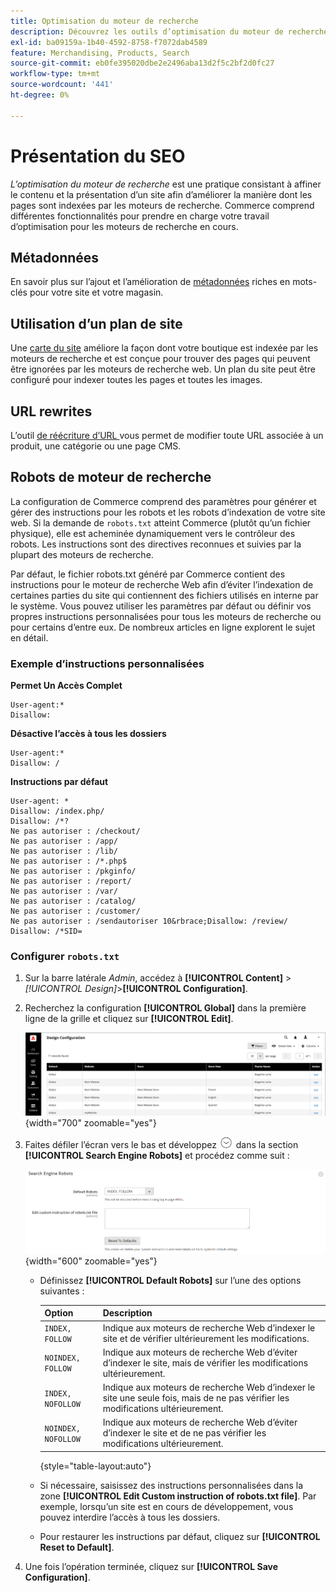 ```yaml
---
title: Optimisation du moteur de recherche
description: Découvrez les outils d’optimisation du moteur de recherche (SEO) pour les sites Commerce et les bonnes pratiques pour optimiser l’optimisation du référencement.
exl-id: ba09159a-1b40-4592-8758-f7072dab4589
feature: Merchandising, Products, Search
source-git-commit: eb0fe395020dbe2e2496aba13d2f5c2bf2d0fc27
workflow-type: tm+mt
source-wordcount: '441'
ht-degree: 0%

---
```


# Présentation du SEO

_L’optimisation du moteur de recherche_ est une pratique consistant à affiner le contenu et la présentation d’un site afin d’améliorer la manière dont les pages sont indexées par les moteurs de recherche. Commerce comprend différentes fonctionnalités pour prendre en charge votre travail d’optimisation pour les moteurs de recherche en cours.

## Métadonnées

En savoir plus sur l’ajout et l’amélioration de [métadonnées](meta-data.md) riches en mots-clés pour votre site et votre magasin.

## Utilisation d’un plan de site

Une [carte du site](sitemap-xml.md) améliore la façon dont votre boutique est indexée par les moteurs de recherche et est conçue pour trouver des pages qui peuvent être ignorées par les moteurs de recherche web. Un plan du site peut être configuré pour indexer toutes les pages et toutes les images.

## URL rewrites

L’outil [ de réécriture d’URL ](url-rewrite.md) vous permet de modifier toute URL associée à un produit, une catégorie ou une page CMS.

## Robots de moteur de recherche

La configuration de Commerce comprend des paramètres pour générer et gérer des instructions pour les robots et les robots d’indexation de votre site web. Si la demande de `robots.txt` atteint Commerce (plutôt qu’un fichier physique), elle est acheminée dynamiquement vers le contrôleur des robots. Les instructions sont des directives reconnues et suivies par la plupart des moteurs de recherche.

Par défaut, le fichier robots.txt généré par Commerce contient des instructions pour le moteur de recherche Web afin d’éviter l’indexation de certaines parties du site qui contiennent des fichiers utilisés en interne par le système. Vous pouvez utiliser les paramètres par défaut ou définir vos propres instructions personnalisées pour tous les moteurs de recherche ou pour certains d’entre eux. De nombreux articles en ligne explorent le sujet en détail.

### Exemple d’instructions personnalisées

**Permet Un Accès Complet**

    User-agent:*
    Disallow:

**Désactive l’accès à tous les dossiers**

    User-agent:*
    Disallow: /

**Instructions par défaut**

    User-agent: *
    Disallow: /index.php/
    Disallow: /*?
    Ne pas autoriser : /checkout/
    Ne pas autoriser : /app/
    Ne pas autoriser : /lib/
    Ne pas autoriser : /*.php$
    Ne pas autoriser : /pkginfo/
    Ne pas autoriser : /report/
    Ne pas autoriser : /var/
    Ne pas autoriser : /catalog/
    Ne pas autoriser : /customer/
    Ne pas autoriser : /sendautoriser 10&rbrace;Disallow: /review/
    Disallow: /*SID=

    

### Configurer `robots.txt`

1. Sur la barre latérale _Admin_, accédez à **[!UICONTROL Content]** > _[!UICONTROL Design]_>**[!UICONTROL Configuration]**.

1. Recherchez la configuration **[!UICONTROL Global]** dans la première ligne de la grille et cliquez sur **[!UICONTROL Edit]**.

   ![Configuration de conception globale](./assets/design-configuration-grid.png){width="700" zoomable="yes"}

1. Faites défiler l’écran vers le bas et développez ![Sélecteur d’extension](../assets/icon-display-expand.png) dans la section **[!UICONTROL Search Engine Robots]** et procédez comme suit :

   ![Configuration de conception - robots de moteur de recherche](./assets/design-configuration-search-engine-robots.png){width="600" zoomable="yes"}

   - Définissez **[!UICONTROL Default Robots]** sur l’une des options suivantes :

     | Option | Description |
     |------|------------|
     | `INDEX, FOLLOW` | Indique aux moteurs de recherche Web d’indexer le site et de vérifier ultérieurement les modifications. |
     | `NOINDEX, FOLLOW` | Indique aux moteurs de recherche Web d’éviter d’indexer le site, mais de vérifier les modifications ultérieurement. |
     | `INDEX, NOFOLLOW` | Indique aux moteurs de recherche Web d’indexer le site une seule fois, mais de ne pas vérifier les modifications ultérieurement. |
     | `NOINDEX, NOFOLLOW` | Indique aux moteurs de recherche Web d’éviter d’indexer le site et de ne pas vérifier les modifications ultérieurement. |

     {style="table-layout:auto"}

   - Si nécessaire, saisissez des instructions personnalisées dans la zone **[!UICONTROL Edit Custom instruction of robots.txt file]**. Par exemple, lorsqu’un site est en cours de développement, vous pouvez interdire l’accès à tous les dossiers.

   - Pour restaurer les instructions par défaut, cliquez sur **[!UICONTROL Reset to Default]**.

1. Une fois l’opération terminée, cliquez sur **[!UICONTROL Save Configuration]**.
